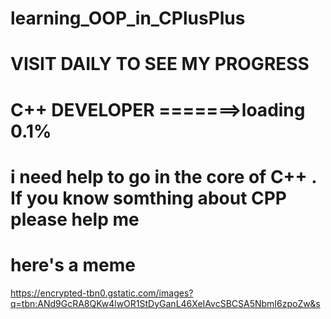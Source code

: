 # learning_OOP_in_CPlusPlus
# VISIT DAILY TO SEE MY PROGRESS 
# C++ DEVELOPER =======>loading 0.1% 
# i need help to go in the core of C++ . If you know somthing about CPP please help me 
# here's a meme
https://encrypted-tbn0.gstatic.com/images?q=tbn:ANd9GcRA8QKw4lwOR1StDyGanL46XeIAvcSBCSA5NbmI6zpoZw&s